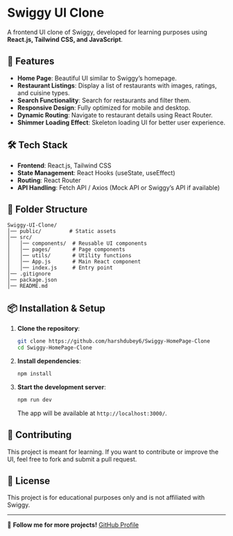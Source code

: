 # Swiggy UI Clone

A frontend UI clone of Swiggy, developed for learning purposes using **React.js, Tailwind CSS, and JavaScript**.

## 🚀 Features
- **Home Page**: Beautiful UI similar to Swiggy’s homepage.
- **Restaurant Listings**: Display a list of restaurants with images, ratings, and cuisine types.
- **Search Functionality**: Search for restaurants and filter them.
- **Responsive Design**: Fully optimized for mobile and desktop.
- **Dynamic Routing**: Navigate to restaurant details using React Router.
- **Shimmer Loading Effect**: Skeleton loading UI for better user experience.

## 🛠️ Tech Stack
- **Frontend**: React.js, Tailwind CSS
- **State Management**: React Hooks (useState, useEffect)
- **Routing**: React Router
- **API Handling**: Fetch API / Axios (Mock API or Swiggy’s API if available)

## 📂 Folder Structure
```
Swiggy-UI-Clone/
│── public/         # Static assets
│── src/
│   │── components/  # Reusable UI components
│   │── pages/       # Page components
│   │── utils/       # Utility functions
│   │── App.js       # Main React component
│   │── index.js     # Entry point
│── .gitignore
│── package.json
│── README.md
```

## 📦 Installation & Setup
1. **Clone the repository**:
   ```bash
   git clone https://github.com/harshdubey6/Swiggy-HomePage-Clone
   cd Swiggy-HomePage-Clone
   ```
2. **Install dependencies**:
   ```bash
   npm install
   ```
3. **Start the development server**:
   ```bash
   npm run dev
   ```
   The app will be available at `http://localhost:3000/`.

## 🌟 Contributing
This project is meant for learning. If you want to contribute or improve the UI, feel free to fork and submit a pull request.

## 📜 License
This project is for educational purposes only and is not affiliated with Swiggy.

---
🔗 **Follow me for more projects!** [GitHub Profile](https://github.com/harshdubey6)

